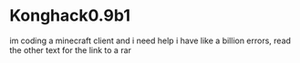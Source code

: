# Konghack0.9b1
im coding a minecraft client and i need help
i have like a billion errors, read the other text for the link to a rar
